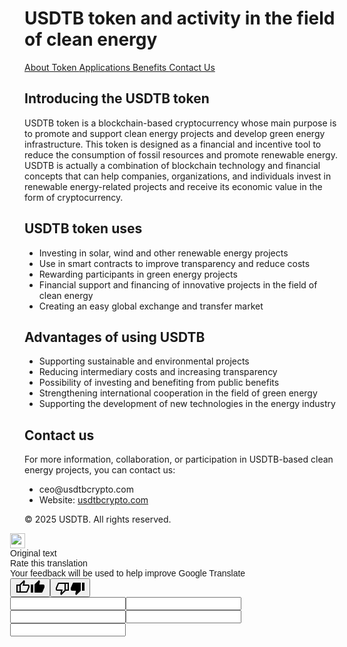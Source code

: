 <h1><font style="vertical-align: inherit;"><font style="vertical-align: inherit;">USDTB token and activity in the field of clean energy</font></font></h1><nav><a href="#about"><font style="vertical-align: inherit;"><font style="vertical-align: inherit;">About Token </font></font></a><a href="#usage"><font style="vertical-align: inherit;"><font style="vertical-align: inherit;">Applications </font></font></a><a href="#benefits"><font style="vertical-align: inherit;"><font style="vertical-align: inherit;">Benefits </font></font></a><a href="#contact"><font style="vertical-align: inherit;"><font style="vertical-align: inherit;">Contact Us</font></font></a></nav><div class="container"><section id="about"><h2><font style="vertical-align: inherit;"><font style="vertical-align: inherit;">Introducing the USDTB token</font></font></h2><p><font style="vertical-align: inherit;"><font style="vertical-align: inherit;">USDTB token is a blockchain-based cryptocurrency whose main purpose is to promote and support clean energy projects and develop green energy infrastructure. This token is designed as a financial and incentive tool to reduce the consumption of fossil resources and promote renewable energy. USDTB is actually a combination of blockchain technology and financial concepts that can help companies, organizations, and individuals invest in renewable energy-related projects and receive its economic value in the form of cryptocurrency.</font></font></p></section><section id="usage"><h2><font style="vertical-align: inherit;"><font style="vertical-align: inherit;">USDTB token uses</font></font></h2><ul><li><font style="vertical-align: inherit;"><font style="vertical-align: inherit;">Investing in solar, wind and other renewable energy projects</font></font></li><li><font style="vertical-align: inherit;"><font style="vertical-align: inherit;">Use in smart contracts to improve transparency and reduce costs</font></font></li><li><font style="vertical-align: inherit;"><font style="vertical-align: inherit;">Rewarding participants in green energy projects</font></font></li><li><font style="vertical-align: inherit;"><font style="vertical-align: inherit;">Financial support and financing of innovative projects in the field of clean energy</font></font></li><li><font style="vertical-align: inherit;"><font style="vertical-align: inherit;">Creating an easy global exchange and transfer market</font></font></li></ul></section><section id="benefits"><h2><font style="vertical-align: inherit;"><font style="vertical-align: inherit;">Advantages of using USDTB</font></font></h2><ul><li><font style="vertical-align: inherit;"><font style="vertical-align: inherit;">Supporting sustainable and environmental projects</font></font></li><li><font style="vertical-align: inherit;"><font style="vertical-align: inherit;">Reducing intermediary costs and increasing transparency</font></font></li><li><font style="vertical-align: inherit;"><font style="vertical-align: inherit;">Possibility of investing and benefiting from public benefits</font></font></li><li><font style="vertical-align: inherit;"><font style="vertical-align: inherit;">Strengthening international cooperation in the field of green energy</font></font></li><li><font style="vertical-align: inherit;"><font style="vertical-align: inherit;">Supporting the development of new technologies in the energy industry</font></font></li></ul></section><section id="contact"><h2><font style="vertical-align: inherit;"><font style="vertical-align: inherit;">Contact us</font></font></h2><p><font style="vertical-align: inherit;"><font style="vertical-align: inherit;">For more information, collaboration, or participation in USDTB-based clean energy projects, you can contact us:</font></font></p><ul><li><font style="vertical-align: inherit;"><font style="vertical-align: inherit;">ceo@usdtbcrypto.com</font></font></li><li><font style="vertical-align: inherit;"><font style="vertical-align: inherit;">Website: </font></font><a href="https://www.usdtb.org" target="_blank"><font style="vertical-align: inherit;"><font style="vertical-align: inherit;">usdtbcrypto.com</font></font></a></li></ul></section></div><footer><p><font style="vertical-align: inherit;"><font style="vertical-align: inherit;">© 2025 USDTB. All rights reserved.</font></font></p></footer><div id="goog-gt-tt" class="VIpgJd-yAWNEb-L7lbkb skiptranslate" style="border-radius: 12px; margin: 0 0 0 -23px; padding: 0; font-family: 'Google Sans', Arial, sans-serif;" data-id=""><div id="goog-gt-vt" class="VIpgJd-yAWNEb-hvhgNd"><div class=" VIpgJd-yAWNEb-hvhgNd-l4eHX-i3jM8c"><img src="https://fonts.gstatic.com/s/i/productlogos/translate/v14/24px.svg" width="24" height="24" alt=""></div><div class=" VIpgJd-yAWNEb-hvhgNd-k77Iif-i3jM8c"><div class="VIpgJd-yAWNEb-hvhgNd-IuizWc" dir="ltr">Original text</div><div id="goog-gt-original-text" class="VIpgJd-yAWNEb-nVMfcd-fmcmS VIpgJd-yAWNEb-hvhgNd-axAV1"></div></div><div class="VIpgJd-yAWNEb-hvhgNd-N7Eqid ltr"><div class="VIpgJd-yAWNEb-hvhgNd-N7Eqid-B7I4Od ltr" dir="ltr"><div class="VIpgJd-yAWNEb-hvhgNd-UTujCb">Rate this translation</div><div class="VIpgJd-yAWNEb-hvhgNd-eO9mKe">Your feedback will be used to help improve Google Translate</div></div><div class="VIpgJd-yAWNEb-hvhgNd-xgov5 ltr"><button id="goog-gt-thumbUpButton" type="button" class="VIpgJd-yAWNEb-hvhgNd-bgm6sf" title="Good translation" aria-label="Good translation" aria-pressed="false"><span id="goog-gt-thumbUpIcon"><svg width="24" height="24" viewBox="0 0 24 24" focusable="false" class="VIpgJd-yAWNEb-hvhgNd-THI6Vb NMm5M"><path d="M21 7h-6.31l.95-4.57.03-.32c0-.41-.17-.79-.44-1.06L14.17 0S7.08 6.85 7 7H2v13h16c.83 0 1.54-.5 1.84-1.22l3.02-7.05c.09-.23.14-.47.14-.73V9c0-1.1-.9-2-2-2zM7 18H4V9h3v9zm14-7l-3 7H9V8l4.34-4.34L12 9h9v2z"></path></svg></span><span id="goog-gt-thumbUpIconFilled"><svg width="24" height="24" viewBox="0 0 24 24" focusable="false" class="VIpgJd-yAWNEb-hvhgNd-THI6Vb NMm5M"><path d="M21 7h-6.31l.95-4.57.03-.32c0-.41-.17-.79-.44-1.06L14.17 0S7.08 6.85 7 7v13h11c.83 0 1.54-.5 1.84-1.22l3.02-7.05c.09-.23.14-.47.14-.73V9c0-1.1-.9-2-2-2zM5 7H1v13h4V7z"></path></svg></span></button><button id="goog-gt-thumbDownButton" type="button" class="VIpgJd-yAWNEb-hvhgNd-bgm6sf" title="Poor translation" aria-label="Poor translation" aria-pressed="false"><span id="goog-gt-thumbDownIcon"><svg width="24" height="24" viewBox="0 0 24 24" focusable="false" class="VIpgJd-yAWNEb-hvhgNd-THI6Vb NMm5M"><path d="M3 17h6.31l-.95 4.57-.03.32c0 .41.17.79.44 1.06L9.83 24s7.09-6.85 7.17-7h5V4H6c-.83 0-1.54.5-1.84 1.22l-3.02 7.05c-.09.23-.14.47-.14.73v2c0 1.1.9 2 2 2zM17 6h3v9h-3V6zM3 13l3-7h9v10l-4.34 4.34L12 15H3v-2z"></path></svg></span><span id="goog-gt-thumbDownIconFilled"><svg width="24" height="24" viewBox="0 0 24 24" focusable="false" class="VIpgJd-yAWNEb-hvhgNd-THI6Vb NMm5M"><path d="M3 17h6.31l-.95 4.57-.03.32c0 .41.17.79.44 1.06L9.83 24s7.09-6.85 7.17-7V4H6c-.83 0-1.54.5-1.84 1.22l-3.02 7.05c-.09.23-.14.47-.14.73v2c0 1.1.9 2 2 2zm16 0h4V4h-4v13z"></path></svg></span></button></div></div><div id="goog-gt-votingHiddenPane" class="VIpgJd-yAWNEb-hvhgNd-aXYTce"><form id="goog-gt-votingForm" action="//translate.googleapis.com/translate_voting?client=te_lib" method="post" target="votingFrame" class="VIpgJd-yAWNEb-hvhgNd-aXYTce"><input type="text" name="sl" id="goog-gt-votingInputSrcLang"><input type="text" name="tl" id="goog-gt-votingInputTrgLang"><input type="text" name="query" id="goog-gt-votingInputSrcText"><input type="text" name="gtrans" id="goog-gt-votingInputTrgText"><input type="text" name="vote" id="goog-gt-votingInputVote"></form><iframe name="votingFrame" frameborder="0"></iframe></div></div></div>
